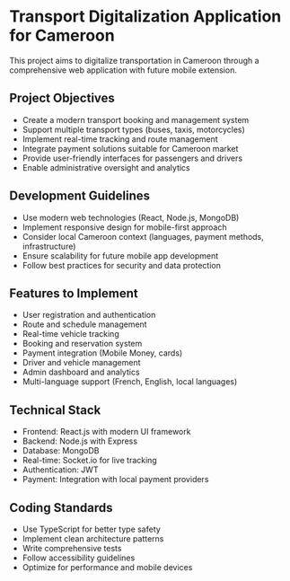 <!-- Use this file to provide workspace-specific custom instructions to Copilot. For more details, visit https://code.visualstudio.com/docs/copilot/copilot-customization#_use-a-githubcopilotinstructionsmd-file -->

# Transport Digitalization Application for Cameroon

This project aims to digitalize transportation in Cameroon through a comprehensive web application with future mobile extension.

## Project Objectives
- Create a modern transport booking and management system
- Support multiple transport types (buses, taxis, motorcycles)
- Implement real-time tracking and route management
- Integrate payment solutions suitable for Cameroon market
- Provide user-friendly interfaces for passengers and drivers
- Enable administrative oversight and analytics

## Development Guidelines
- Use modern web technologies (React, Node.js, MongoDB)
- Implement responsive design for mobile-first approach
- Consider local Cameroon context (languages, payment methods, infrastructure)
- Ensure scalability for future mobile app development
- Follow best practices for security and data protection

## Features to Implement
- User registration and authentication
- Route and schedule management
- Real-time vehicle tracking
- Booking and reservation system
- Payment integration (Mobile Money, cards)
- Driver and vehicle management
- Admin dashboard and analytics
- Multi-language support (French, English, local languages)

## Technical Stack
- Frontend: React.js with modern UI framework
- Backend: Node.js with Express
- Database: MongoDB
- Real-time: Socket.io for live tracking
- Authentication: JWT
- Payment: Integration with local payment providers

## Coding Standards
- Use TypeScript for better type safety
- Implement clean architecture patterns
- Write comprehensive tests
- Follow accessibility guidelines
- Optimize for performance and mobile devices
